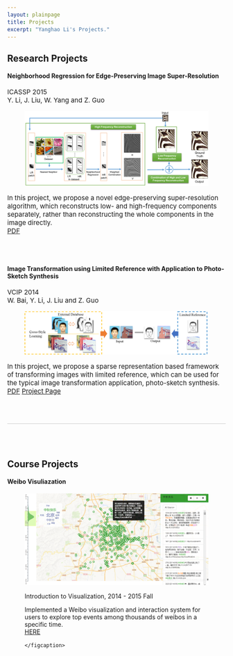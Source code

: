 ```yaml
---
layout: plainpage
title: Projects
excerpt: "Yanghao Li's Projects."
---
```



<h2>Research Projects</h2>

<h4>Neighborhood Regression for Edge-Preserving Image Super-Resolution</h4>
<p style="font-size: 15px">
ICASSP 2015<br>
Y. Li, J. Liu, W. Yang and Z. Guo
</p>

<figure class="research-proj-img">
    <img src="/images/projects/NRSR_flowchart.png" alt="" />
</figure>
<p style="font-size: 15px">In this project, we propose a novel edge-preserving super-resolution algorithm, which reconstructs low- and high-frequency components separately, rather than reconstructing the whole components in the image directly. 
 <br><a href="/assets/papers/LiYanghao_NRSR_ICASSP_v8.pdf"><span class="label">PDF</span></a>
</p>
<br><br>

<h4>Image Transformation using Limited Reference with Application to Photo-Sketch Synthesis</h4>

<p style="font-size: 15px">
VCIP 2014 <br>
W. Bai, Y. Li, J. Liu and Z. Guo
</p>

<figure class="research-proj-img">
    <img src="/images/projects/transform_scenario.png" alt="" />
</figure>
<p style="font-size: 15px">In this project, we propose a sparse representation
based framework of transforming images with limited
reference, which can be used for the typical image transformation
application, photo-sketch synthesis.  
 <br><a href="/assets/papers/bw_vcip14.pdf"><span class="label">PDF</span></a> <a href="http://www.icst.pku.edu.cn/course/icb/Projects/ImageTrans.html"><span class="label">Project Page</span></a>
</p>

<div style="height:50px; border-bottom:1px solid #ccc"></div>

<div style="height:50px"></div>

<h2>Course Projects</h2>

<h4>Weibo Visuliazation</h4>

<figure class="course-proj-img">
    <img src="/images/projects/weibopic.png" alt="" />
    <figcaption>
    <p>Introduction to Visualization, 2014 - 2015 Fall</p>
    Implemented a Weibo visualization and interaction system for users to explore top events among thousands of weibos in a specific time. <br> <a href="http://vis.pku.edu.cn/course/Visualization_2014F/final_project/group7/"><span class="label">HERE</span></a>

    </figcaption>
</figure>